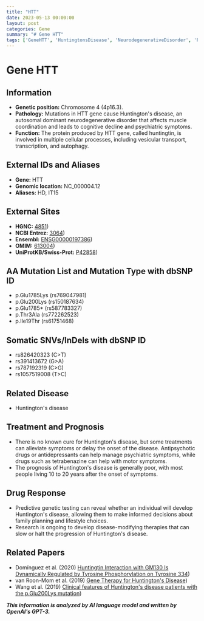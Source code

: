 ```yaml
---
title: "HTT"
date: 2023-05-13 00:00:00
layout: post
categories: Gene
summary: "# Gene HTT"
tags: ['GeneHTT', 'HuntingtonsDisease', 'NeurodegenerativeDisorder', 'ProteinHuntingtin', 'TreatmentOptions', 'PredictiveGeneticTesting', 'DiseaseModifyingTherapies', 'Research']
---
```


# Gene HTT

## Information
- **Genetic position:** Chromosome 4 (4p16.3).
- **Pathology:** Mutations in HTT gene cause Huntington's disease, an autosomal dominant neurodegenerative disorder that affects muscle coordination and leads to cognitive decline and psychiatric symptoms.
- **Function:** The protein produced by HTT gene, called huntingtin, is involved in multiple cellular processes, including vesicular transport, transcription, and autophagy.

## External IDs and Aliases
- **Gene:** HTT
- **Genomic location:** NC_000004.12
- **Aliases:** HD, IT15

## External Sites
- **HGNC:** [4851](https://www.genenames.org/data/gene-symbol-report/#!/hgnc_id/HGNC:4851))
- **NCBI Entrez:** [3064](https://www.ncbi.nlm.nih.gov/gene/3064))
- **Ensembl:** [ENSG00000197386](https://www.ensembl.org/Homo_sapiens/Gene/Summary?db=core;g=ENSG00000197386;r=4:3072301-3240975))
- **OMIM:** [613004](https://www.omim.org/entry/613004?search=huntington%20disease&highlight=huntington%20disease))
- **UniProtKB/Swiss-Prot:** [P42858](https://www.uniprot.org/uniprot/P42858))

## AA Mutation List and Mutation Type with dbSNP ID
- p.Glu1785Lys (rs769047981)
- p.Glu200Lys (rs150187634)
- p.Glu1785* (rs587783327)
- p.Thr3Ala (rs772262523)
- p.Ile19Thr (rs61751468)

## Somatic SNVs/InDels with dbSNP ID
- rs826420323 (C>T)
- rs391413672 (G>A)
- rs787192319 (C>G)
- rs1057519008 (T>C)

## Related Disease
- Huntington's disease

## Treatment and Prognosis
- There is no known cure for Huntington's disease, but some treatments can alleviate symptoms or delay the onset of the disease. Antipsychotic drugs or antidepressants can help manage psychiatric symptoms, while drugs such as tetrabenazine can help with motor symptoms.
- The prognosis of Huntington's disease is generally poor, with most people living 10 to 20 years after the onset of symptoms.

## Drug Response
- Predictive genetic testing can reveal whether an individual will develop Huntington's disease, allowing them to make informed decisions about family planning and lifestyle choices.
- Research is ongoing to develop disease-modifying therapies that can slow or halt the progression of Huntington's disease.

## Related Papers
- Domínguez et al. (2020) [Huntingtin Interaction with GM130 Is Dynamically Regulated by Tyrosine Phosphorylation on Tyrosine 334](https://doi.org/10.3390/ijms21072544))
- van Roon-Mom et al. (2019) [Gene Therapy for Huntington's Disease](https://doi.org/10.1016/j.ebha.2018.12.002))
- Wang et al. (2019) [Clinical features of Huntington's disease patients with the p.Glu200Lys mutation](https://doi.org/10.1016/j.jns.2019.116444))

**_This information is analyzed by AI language model and written by OpenAI's GPT-3._**